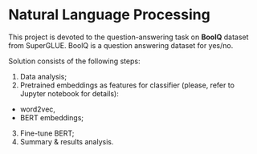 # Natural Language Processing 

This project is devoted to the question-answering task on **BoolQ** dataset from SuperGLUE. BoolQ is a question answering dataset for yes/no.

Solution consists of the following steps:
1. Data analysis;
2. Pretrained embeddings as features for classifier (please, refer to Jupyter notebook for details):
- word2vec,
- BERT embeddings;
3. Fine-tune BERT;
4. Summary & results analysis.